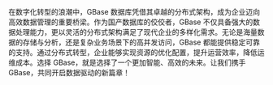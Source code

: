 在数字化转型的浪潮中，GBase 数据库凭借其卓越的分布式架构，成为企业迈向高效数据管理的重要桥梁。作为国产数据库的佼佼者，GBase 不仅具备强大的数据处理能力，更以灵活的分布式架构满足了现代企业的多样化需求。无论是海量数据的存储与分析，还是复杂业务场景下的高并发访问，GBase 都能提供稳定可靠的支持。通过分布式转型，企业能够实现资源的优化配置，提升运营效率，降低运维成本。选择 GBase，就是选择了一个更加智能、高效的未来。让我们携手 GBase，共同开启数据驱动的新篇章！